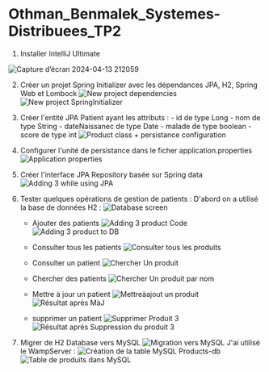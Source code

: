 # Othman_Benmalek_Systemes-Distribuees_TP2


1. Installer IntelliJ Ultimate

![Capture d’écran 2024-04-13 212059](https://github.com/OTHMAN-BENMALEK/Othman_Benmalek_Systemes-Distribuees_TP2/assets/159661363/01f8c806-543c-4ca0-a2c6-a13e4cb3fd87)

2. Créer un projet Spring Initializer avec les dépendances JPA, H2, Spring Web et Lombock
![New project dependencies](https://github.com/OTHMAN-BENMALEK/Othman_Benmalek_Systemes-Distribuees_TP2/assets/159661363/dc263b33-cb01-4592-baf2-56391158d1cd)
![New project SpringInitializer](https://github.com/OTHMAN-BENMALEK/Othman_Benmalek_Systemes-Distribuees_TP2/assets/159661363/3b4e358c-97f4-4b13-8cc0-a363177f8c85)

3. Créer l'entité JPA Patient ayant les attributs :
       - id de type Long
       - nom de type String
       - dateNaissanec de type Date
       - malade de type boolean
       - score de type int
![Product class + persistance configuration](https://github.com/OTHMAN-BENMALEK/Othman_Benmalek_Systemes-Distribuees_TP2/assets/159661363/0325f5db-9adc-4193-957b-ce5be2f981f6)

4. Configurer l'unité de persistance dans le ficher application.properties 
![Application properties](https://github.com/OTHMAN-BENMALEK/Othman_Benmalek_Systemes-Distribuees_TP2/assets/159661363/51ee18a3-8500-4d47-92db-4438e0e5e09e)
5. Créer l'interface JPA Repository basée sur Spring data
![Adding 3 while using JPA](https://github.com/OTHMAN-BENMALEK/Othman_Benmalek_Systemes-Distribuees_TP2/assets/159661363/026057f0-6002-4cea-bc2f-d4355c6ab7fe)
6. Tester quelques opérations de gestion de patients :
D'abord on a utilisé la base de données H2 :
![Database screen ](https://github.com/OTHMAN-BENMALEK/Othman_Benmalek_Systemes-Distribuees_TP2/assets/159661363/1dc9ca7a-42bd-4479-a5a7-d3636a4e16c9)

    - Ajouter des patients
      ![Adding 3 product Code](https://github.com/OTHMAN-BENMALEK/Othman_Benmalek_Systemes-Distribuees_TP2/assets/159661363/7d1c7369-4ef8-4b70-ba73-45d7730114ea)
      ![Adding 3 product to DB](https://github.com/OTHMAN-BENMALEK/Othman_Benmalek_Systemes-Distribuees_TP2/assets/159661363/2087617c-544e-4c8e-9d90-4a4089504c82)

    - Consulter tous les patients
      ![Consulter tous les produits](https://github.com/OTHMAN-BENMALEK/Othman_Benmalek_Systemes-Distribuees_TP2/assets/159661363/c0da698d-bc2a-4668-b9ae-15fee626c16d)

    - Consulter un patient
      ![Chercher Un produit](https://github.com/OTHMAN-BENMALEK/Othman_Benmalek_Systemes-Distribuees_TP2/assets/159661363/c5cec932-c4de-4871-aa94-bb1f22196e0f)

    - Chercher des patients
      ![Chercher Un produit par nom ](https://github.com/OTHMAN-BENMALEK/Othman_Benmalek_Systemes-Distribuees_TP2/assets/159661363/c357fae3-fa5b-4395-9513-73abb0df6053)

    - Mettre à jour un patient
      ![Mettreàajout un produit ](https://github.com/OTHMAN-BENMALEK/Othman_Benmalek_Systemes-Distribuees_TP2/assets/159661363/b116f985-eb63-4149-a8a4-6d1c729447fb)
      ![Résultat après MàJ](https://github.com/OTHMAN-BENMALEK/Othman_Benmalek_Systemes-Distribuees_TP2/assets/159661363/d0bca278-a026-4d1d-b19d-3c5e8dd4df29)

    - supprimer un patient
      ![Supprimer Produit 3](https://github.com/OTHMAN-BENMALEK/Othman_Benmalek_Systemes-Distribuees_TP2/assets/159661363/9fc87687-b960-4f4f-9153-528e9ed8b1e8)
      ![Résultat après Suppression du produit 3](https://github.com/OTHMAN-BENMALEK/Othman_Benmalek_Systemes-Distribuees_TP2/assets/159661363/43795797-7c8d-4a89-b9b7-21a97d5f3c03)

8. Migrer de H2 Database vers MySQL
      ![Migration vers MySQL](https://github.com/OTHMAN-BENMALEK/Othman_Benmalek_Systemes-Distribuees_TP2/assets/159661363/07cff094-a120-4916-b9e0-1a2c64185ee6)
J'ai utilisé le WampServer :
      ![Création de la table MySQL Products-db](https://github.com/OTHMAN-BENMALEK/Othman_Benmalek_Systemes-Distribuees_TP2/assets/159661363/d2b90f00-95b3-4cc5-91ca-f718737a768a)
      ![Table de produits dans MySQL](https://github.com/OTHMAN-BENMALEK/Othman_Benmalek_Systemes-Distribuees_TP2/assets/159661363/1408686d-ea6d-4acd-9bff-74a91ffe3f2d)

